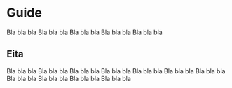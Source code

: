 # Guide

Bla bla bla Bla bla bla Bla bla bla Bla bla bla Bla bla bla

## Eita

Bla bla bla Bla bla bla Bla bla bla Bla bla bla Bla bla bla Bla bla bla
Bla bla bla Bla bla bla Bla bla bla Bla bla bla Bla bla bla